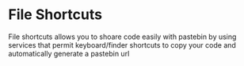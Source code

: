 # File Shortcuts
File shortcuts allows you to shoare code easily with pastebin by using services that permit keyboard/finder shortcuts to copy your code and automatically generate a pastebin url
